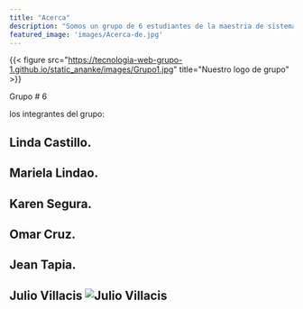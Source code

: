 ```yaml
---
title: "Acerca"
description: "Somos un grupo de 6 estudiantes de la maestria de sistemas de información gerencial y estamos probando hugo y el tema ANANKE."
featured_image: 'images/Acerca-de.jpg'
---
```

{{< figure src="https://tecnologia-web-grupo-1.github.io/static_ananke/images/Grupo1.jpg" title="Nuestro logo de grupo" >}}

Grupo # 6

los integrantes del grupo:

## Linda Castillo.
## Mariela Lindao.
## Karen Segura.
## Omar Cruz.
## Jean Tapia.
## Julio Villacis ![Julio Villacis](https://tecnologia-web-grupo-1.github.io/static_ananke/images/Julio-Villacis-tumb.png)
